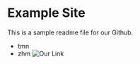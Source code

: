 # Example Site 
This is a sample readme file for our Github.
* tmn
* zhm
![Our Link](https://octodex.github.com/hulatocat)
